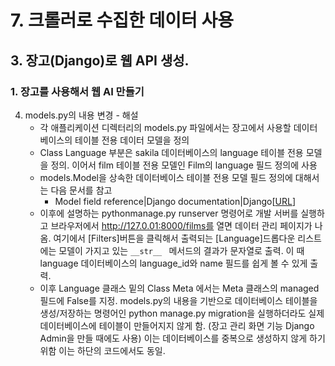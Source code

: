 # 7. 크롤러로 수집한 데이터 사용
## 3. 장고(Django)로 웹 API 생성.
### 1. 장고를 사용해서 웹 AI 만들기
4. models.py의 내용 변경 - 해설
   - 각 애플리케이션 디렉터리의 models.py 파일에서는 장고에서 사용할 데이터베이스의 테이블 전용 데이터 모델을 정의
   - Class Language 부분은 sakila 데이터베이스의 language 테이블 전용 모델을 정의. 이어서 film 테이블 전용 모델인 Film의 language 필드 정의에 사용
   - models.Model을 상속한 데이터베이스 테이블 전용 모델 필드 정의에 대해서는 다음 문서를 참고
     - Model field reference|Django documentation|Django[[URL](https://docs.djangoproject.com/en/2.1/ref/models/fields/)]
   - 이후에 설명하는  pythonmanage.py runserver 명령어로 개발 서버를 실행하고 브라우저에서 http://127.0.01:8000/films를 열면 데이터 관리 페이지가 나옴. 여기에서 [Filters]버튼을 클릭해서 출력되는 [Language]드롭다운 리스트에는 모델이 가지고 있는 `__str__ ` 메서드의 결과가 문자열로 출력. 이 때 language 데이터베이스의 language_id와 name 필드를 쉽게 볼 수 있게 출력.
   - 이후 Language 클래스 밑의 Class Meta 에서는 Meta 클래스의 managed 필드에 False를 지정. models.py의 내용을 기반으로 데이터베이스 테이블을 생성/저장하는 명령어인 python manage.py migration을 실행하더라도 실제 데이터베이스에 테이블이 만들어지지 않게 함. (장고 관리 화면 기능 Django Admin을 만들 때에도 사용) 이는 데이터베이스를 중복으로 생성하지 않게 하기 위함 이는 하단의 코드에서도 동일.